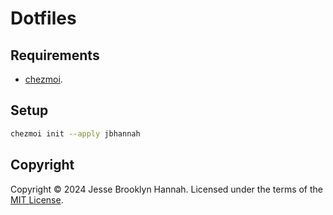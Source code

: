 # Dotfiles

## Requirements

- [chezmoi](https://www.chezmoi.io).

## Setup

```bash
chezmoi init --apply jbhannah
```

## Copyright

Copyright © 2024 Jesse Brooklyn Hannah. Licensed under the terms of the
[MIT License](LICENSE).
